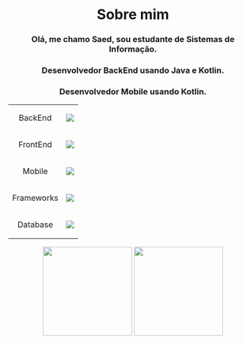 <div align=center>
  
<h1>Sobre mim</h1> 
<h3>Olá, me chamo Saed, sou estudante de Sistemas de Informação.</h3>
<h3>Desenvolvedor BackEnd usando Java e Kotlin.</h3>
<h3>Desenvolvedor Mobile usando Kotlin.</h3>
<p></p>

<table>
  <tr align = center>
    <td>BackEnd</td>
    <td><p align="center"> <a href=""> <img src="https://skillicons.dev/icons?i=java,kotlin"> </a> </p></td>
  </tr>
  <tr align = center>
    <td>FrontEnd</td>
    <td><p align="center"> <a href=""> <img src="https://skillicons.dev/icons?i=javascript,css,html"> </a> </p></td>
  </tr>
  <tr align = center>
    <td>Mobile</td>
    <td><p align="center"> <a href=""> <img src="https://skillicons.dev/icons?i=java,kotlin,androidstudio"> </a> </p></td>
  </tr>
  <tr align = center>
    <td>Frameworks</td>
    <td><p align="center"> <a href=""> <img src="https://skillicons.dev/icons?i=spring,react"> </a> </p></td>
  </tr>
  <tr align = center>
    <td>Database</td>
    <td><p align="center"> <a href=""> <img src="https://skillicons.dev/icons?i=mysql,sqlite,mongodb"> </a> </p></td>
  </tr>
</table>

<div>
 <img height=180 align="center" src="https://github-readme-stats.vercel.app/api?username=SaedSilva&show_icons=true&theme=github_dark&locale=pt-br&border_color=2D333A" />
 <img height=180 align="center" src="https://github-readme-stats.vercel.app/api/top-langs/?username=SaedSilva&layout=compact&theme=github_dark&locale=pt-br&border_color=2D333A" />
</div>

</div>
